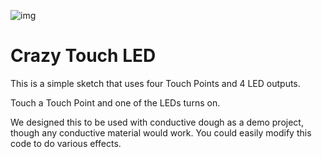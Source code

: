 ![img](https://github.com/BrownDogGadgets/CrazyCircuits/blob/master/Projects/Touch%20LED/squishy.gif)

# Crazy Touch LED

This is a simple sketch that uses four Touch Points and 4 LED outputs.

Touch a Touch Point and one of the LEDs turns on.

We designed this to be used with conductive dough as a demo project, though any conductive material would work.  You could easily modify this code to do various effects.
